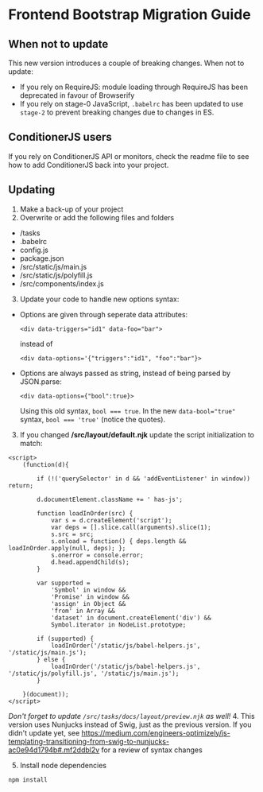 # Frontend Bootstrap Migration Guide

## When not to update
This new version introduces a couple of breaking changes. When not to update:
  - If you rely on RequireJS: module loading through RequireJS has been deprecated in favour of Browserify
  - If you rely on stage-0 JavaScript, `.babelrc` has been updated to use `stage-2` to prevent breaking changes due to changes in ES.  

## ConditionerJS users
If you rely on ConditionerJS API or monitors, check the readme file to see how to add ConditionerJS back into your project.

## Updating
1. Make a back-up of your project
2. Overwrite or add the following files and folders
  - /tasks
  - .babelrc
  - config.js
  - package.json
  - /src/static/js/main.js
  - /src/static/js/polyfill.js
  - /src/components/index.js
3. Update your code to handle new options syntax:
  - Options are given through seperate data attributes:

    ```
    <div data-triggers="id1" data-foo="bar">
    ```
    instead of 
    ```
    <div data-options='{"triggers":"id1", "foo":"bar"}>
    ```
  - Options are always passed as string, instead of being parsed by JSON.parse:
  
    ```
    <div data-options={"bool":true}>
    ```
    Using this old syntax, `bool === true`.
    In the new `data-bool="true"` syntax, `bool === 'true'` (notice the quotes).
3. If you changed **/src/layout/default.njk** update the script initialization to match:

  ```
  <script>
      (function(d){
      
          if (!('querySelector' in d && 'addEventListener' in window)) return;

          d.documentElement.className += ' has-js';

          function loadInOrder(src) {
              var s = d.createElement('script');
              var deps = [].slice.call(arguments).slice(1);
              s.src = src;
              s.onload = function() { deps.length && loadInOrder.apply(null, deps); };
              s.onerror = console.error;
              d.head.appendChild(s);
          }

          var supported =
              'Symbol' in window &&
              'Promise' in window &&
              'assign' in Object &&
              'from' in Array &&
              'dataset' in document.createElement('div') &&
              Symbol.iterator in NodeList.prototype;

          if (supported) {
              loadInOrder('/static/js/babel-helpers.js', '/static/js/main.js');
          } else {
              loadInOrder('/static/js/babel-helpers.js', '/static/js/polyfill.js', '/static/js/main.js');
          }

      }(document));
  </script>
  ```
  *Don't forget to update `/src/tasks/docs/layout/preview.njk` as well!*
4. This version uses Nunjucks instead of Swig, just as the previous version. If you didn't update yet, see https://medium.com/engineers-optimizely/js-templating-transitioning-from-swig-to-nunjucks-ac0e94d1794b#.mf2ddbl2v for a review of syntax changes

5. Install node dependencies
```
npm install
```

